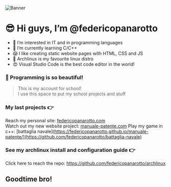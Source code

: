![Banner](https://cdn.discordapp.com/attachments/765646227303432232/1055133474215960666/newbanner.png)

# 😎 Hi guys, I’m @federicopanarotto

- 👀 I’m interested in IT and in programming languages
- 🌱 I’m currently learning C/C++
- 😱 I like creating static website pages with HTML, CSS and JS
- 💉 Archlinux is my favourite linux distro
- 😍 Visual Studio Code is the best code editor in the world!

### 🧪 Programming is so beautiful!
> This is my account for school! <br>
> I use this space to put my school projects and stuff

### My last projects 👉
Reach my personal site: [federicopanarotto.com](https://federicopanarotto.github.io/federico-panarotto-site/) <br>
Watch out my new website project: [manuale-patente.com](https://federicopanarotto.github.io/manuale-patente/)
Play my game in c++: [battaglia navale](https://federicopanarotto.github.io/manuale-patente/](https://github.com/federicopanarotto/battaglia-navale)

### See my archlinux install and configuration guide 👉  
Click here to reach the repo: https://github.com/federicopanarotto/archlinux

## Goodtime bro!
